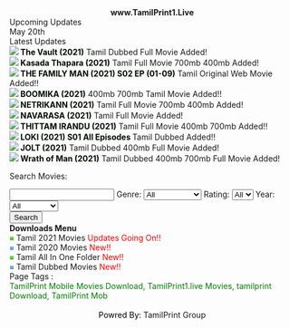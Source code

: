 <html xmlns="http://www.w3.org/1999/xhtml">
<head>
<meta name="language" content="en-us" />
<meta http-equiv="Content-Type" content="text/html; charset=UTF-8" />
<title>Tamil Mobile Movies Download Official - TamilPrint</title>
<meta name="viewport" content="width=device-width, initial-scale=1.0" />
<meta name="description" content="TamilPrint Mobile Movies Download, TamilPrint1.live Movies, tamilprint Download, TamilPrint Mob" />
<meta name="keywords" content="TamilPrint Mobile Movies Download, TamilPrint1.live 2021 Movies, tamilprint Download, TamilPrint Mob" />
<meta name="classification" content="TamilPrint Mobile Movies Download, TamilPrint1.live Movies, tamilprint.com Download, TamilPrint Mob" />
<meta name="distribution" content="Global" />
<meta name="rating" content="General" />
<meta name="robots" content="index, follow" />
<meta name="revisit-after" content="2 days" />
<link rel="shortcut icon" href="/4.gif" />
<link rel="STYLESHEET" type="text/css" href="/tamilprint_style.css?v=14" media="all,handheld" />
<link href="https://fonts.googleapis.com/css2?family=Baloo+Thambi+2:wght@500&display=swap" rel="stylesheet" />
<link rel="stylesheet" href="https://cdnjs.cloudflare.com/ajax/libs/font-awesome/4.7.0/css/font-awesome.min.css" />
</head><body>
<style type="text/css"> 



 body { background-color: white; 

color: #282828; 

 }

 a { color: #CC0000; 

 }

a:hover { text-decoration: underline; }

 </style>
<style type="text/css">

 body {

font-size: 12px; 

font-family: verdana, "Comic Sans MS",Helvetica,sans-serif;

margin-top: 0px;

margin-right: auto;

margin-bottom: 0px;

margin-left: auto;

padding: 0px;}

</style>
<style type="text/css">a {text-decoration:none;}

</style>
<div class="head" align="center"><b>www.TamilPrint1.Live</b></div>
<div class="head">Upcoming Updates</div><div class="M2"><font color="red"></font> <b></b> May 20th</div>
<div class="head">Latest Updates</div><div class="M2"><img src="4.gif"><b><font color="plue"> The Vault (2021)</font></b> Tamil Dubbed Full Movie Added!</div><div class="M2"><img src="4.gif"><b><font color="plue"> Kasada Thapara (2021)</font></b> Tamil Full Movie 700mb 400mb Added!</div><div class="M2"><img src="4.gif"><b><font color="plue"> THE FAMILY MAN (2021) S02 EP (01-09)</font></b> Tamil Original Web Movie Added!!</div><div class="M2"><img src="4.gif"><b><font color="plue"> BOOMIKA (2021)</font></b> 400mb 700mb Tamil Movie Added!!</div><div class="M2"><img src="4.gif"><b><font color="plue"> NETRIKANN (2021)</font></b> Tamil Full Movie 700mb 400mb Added!</div><div class="M2"><img src="4.gif"><b><font color="plue"> NAVARASA (2021)</font></b> Tamil Full Movie Added!</div><div class="M2"><img src="4.gif"><b><font color="plue"> THITTAM IRANDU (2021)</font></b> Tamil Full Movie 400mb 700mb Added!!</div><div class="M2"><img src="4.gif"><b><font color="plue"> LOKI (2021) S01 All Episodes </font></b> Tamil Dubbed Added!!</div><div class="M2"><img src="4.gif"><b><font color="plue"> JOLT (2021)</font></b> Tamil Dubbed 400mb Full Movie Added!</div><div class="M2"><img src="4.gif"><b><font color="plue"> Wrath of Man (2021)</font></b> Tamil Dubbed 400mb 700mb Full Movie Added!</div><div class="menu">
<form method="get" action="/search.php" accept-charset="UTF-8">
<input name="" type="hidden" value="">
<p class="">Search Movies:</p>
<input name="source" autocomplete="on" type="search">
Genre:
<select name="genre">
<option value="">All</option>
<option value="action">Action</option>
<option value="adventure">Adventure</option>
<option value="animation">Animation</option>
<option value="biography">Biography</option>
<option value="comedy">Comedy</option>
<option value="crime">Crime</option>
<option value="documentary">Documentary</option>
<option value="drama">Drama</option>
<option value="family">Family</option>
<option value="fantasy">Fantasy</option>
<option value="film-noir">Film-Noir</option>
<option value="game-show">Game-Show</option>
<option value="history">History</option>
<option value="horror">Horror</option>
<option value="music">Music</option>
<option value="musical">Musical</option>
<option value="mystery">Mystery</option>
<option value="news">News</option>
<option value="reality-tv">Reality-TV</option>
<option value="romance">Romance</option>
<option value="sci-fi">Sci-Fi</option>
<option value="sport">Sport</option>
<option value="talk-show">Talk-Show</option>
<option value="thriller">Thriller</option>
<option value="war">War</option>
<option value="western">Western</option>
</select>
Rating:
<select name="rating">
<option value="">All</option>
<option value="9">9+</option>
<option value="8">8+</option>
<option value="7">7+</option>
<option value="6">6+</option>
<option value="5">5+</option>
<option value="4">4+</option>
<option value="3">3+</option>
<option value="2">2+</option>
<option value="1">1+</option>
</select>
Year:
<select name="year">
<option value="">All</option>
<option value="2020">2020</option>
<option value="2019">2019</option>
<option value="2015-2018">2015-2018</option>
<option value="2010-2014">2010-2014</option>
<option value="2000-2009">2000-2009</option>
<option value="1990-1999">1990-1999</option>
<option value="1980-1989">1980-1989</option>
<option value="1970-1979">1970-1979</option>
<option value="1900-1969">1900-1969</option>
</select>
<div id="main-search-btn">
<input class="button-green-download2-big" type="submit" value="Search">
</div>
</form>
</div>
<div class="head"><b>Downloads Menu</b></div>
<div class="M1"><img src="1.gif"> <a href="/search.php?source=&genre=&rating=&year=2021">Tamil 2021 Movies</a><blink style="color: red;"> Updates Going On!!</blink><br></div>
<div class="M2"><img src="2.gif"> <a href="/search.php?source=&genre=&rating=&year=2020">Tamil 2020 Movies</a><blink style="color: red;"> New!!</blink><br></div>
<div class="M1"><img src="1.gif"> <a href="/search.php?source=&genre=&rating=&year=">Tamil All In One Folder</a><blink style="color: red;"> New!!</blink><br></div>
<div class="M2"><img src="2.gif"> <a href="//trdub.net">Tamil Dubbed Movies</a><blink style="color: red;"> New!!</blink><br></div>
<div class="aut">Page Tags :</div>
<div class="Tag"><font color="green">TamilPrint Mobile Movies Download, TamilPrint1.live Movies, tamilprint Download, TamilPrint Mob</font></div>
<div class="bottom" align="center"><a href="/"><span style="color: #ffffff;">TamilPrint.CC</span></a><br> <span style="color: #000000;">Powred By: </span>TamilPrint Group</div></body></html>
